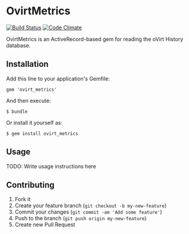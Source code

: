 # OvirtMetrics

[![Build Status](https://travis-ci.org/ManageIQ/ovirt_metrics.png)](https://travis-ci.org/ManageIQ/ovirt_metrics)
[![Code Climate](https://codeclimate.com/github/ManageIQ/ovirt_metrics.png)](https://codeclimate.com/github/ManageIQ/ovirt_metrics)

OvirtMetrics is an ActiveRecord-based gem for reading the oVirt History database.

## Installation

Add this line to your application's Gemfile:

    gem 'ovirt_metrics'

And then execute:

    $ bundle

Or install it yourself as:

    $ gem install ovirt_metrics

## Usage

TODO: Write usage instructions here

## Contributing

1. Fork it
2. Create your feature branch (`git checkout -b my-new-feature`)
3. Commit your changes (`git commit -am 'Add some feature'`)
4. Push to the branch (`git push origin my-new-feature`)
5. Create new Pull Request
